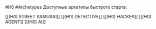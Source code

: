 #H0 #Archetypes 
Доступные архетипы быстрого старта:

[[(H0) STREET SAMURAI]]
[[(H0) DETECTIVE]]
[[(H0) HACKER]]
[[(H0) AGENT]]
[[(H0) AI]]